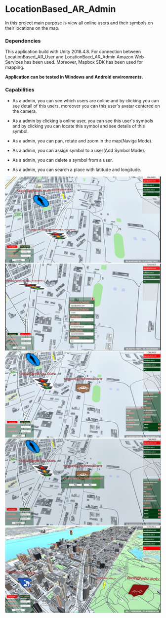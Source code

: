 # LocationBased_AR_Admin
In this project main purpose is view all online users and their symbols on their locations on the map.

### Dependencies
This application build with Unity 2018.4.8. For connection between LocationBased_AR_User and LocationBaed_AR_Admin Amazon Web Services has been used. Moreover, Mapbox SDK has been used for mapping. 

**Application can be tested in Windows and Android environments.**

### Capabilities

- As a admin, you can see which users are online and by clicking you can see detail of this users, moreover you can this user's avatar centered on the camera.

- As a admin by clicking a online user, you can see this user's symbols and by clicking you can locate this symbol and see details of this symbol. 

- As a admin, you can pan, rotate and zoom in the map(Naviga Mode).

- As a admin, you can assign symbol to a user(Add Symbol Mode).

- As a admin, you can delete a symbol from a user.

- As a admin, you can search a place with latitude and longitude.


![](images/a.PNG)
![](images/b.PNG)
![](images/c.PNG)
![](images/d.PNG)
![](images/e.PNG)
